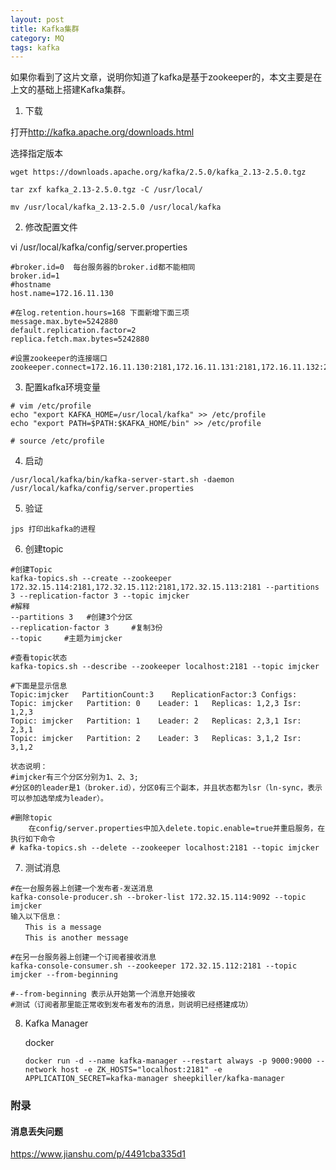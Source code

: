 ```yaml
---
layout: post
title: Kafka集群
category: MQ
tags: kafka
---
```

如果你看到了这片文章，说明你知道了kafka是基于zookeeper的，本文主要是在上文的基础上搭建Kafka集群。
1. 下载

打开<http://kafka.apache.org/downloads.html>

选择指定版本

```shell
wget https://downloads.apache.org/kafka/2.5.0/kafka_2.13-2.5.0.tgz

tar zxf kafka_2.13-2.5.0.tgz -C /usr/local/

mv /usr/local/kafka_2.13-2.5.0 /usr/local/kafka

```

2. 修改配置文件

vi /usr/local/kafka/config/server.properties

```properties
#broker.id=0  每台服务器的broker.id都不能相同
broker.id=1
#hostname
host.name=172.16.11.130

#在log.retention.hours=168 下面新增下面三项
message.max.byte=5242880
default.replication.factor=2
replica.fetch.max.bytes=5242880

#设置zookeeper的连接端口
zookeeper.connect=172.16.11.130:2181,172.16.11.131:2181,172.16.11.132:2181

```

3. 配置kafka环境变量

```shell
# vim /etc/profile
echo "export KAFKA_HOME=/usr/local/kafka" >> /etc/profile
echo "export PATH=$PATH:$KAFKA_HOME/bin" >> /etc/profile

# source /etc/profile

```

4. 启动

```shell
/usr/local/kafka/bin/kafka-server-start.sh -daemon /usr/local/kafka/config/server.properties

```

5. 验证

```shell
jps 打印出kafka的进程

```

6. 创建topic

```shell
#创建Topic
kafka-topics.sh --create --zookeeper 172.32.15.114:2181,172.32.15.112:2181,172.32.15.113:2181 --partitions 3 --replication-factor 3 --topic imjcker
#解释
--partitions 3   #创建3个分区
--replication-factor 3     #复制3份
--topic     #主题为imjcker

#查看topic状态
kafka-topics.sh --describe --zookeeper localhost:2181 --topic imjcker

#下面是显示信息
Topic:imjcker   PartitionCount:3    ReplicationFactor:3 Configs:
Topic: imjcker   Partition: 0    Leader: 1   Replicas: 1,2,3 Isr: 1,2,3
Topic: imjcker 	 Partition: 1    Leader: 2   Replicas: 2,3,1 Isr: 2,3,1
Topic: imjcker   Partition: 2    Leader: 3   Replicas: 3,1,2 Isr: 3,1,2

状态说明：
#imjcker有三个分区分别为1、2、3;
#分区0的leader是1（broker.id），分区0有三个副本，并且状态都为lsr（ln-sync，表示可以参加选举成为leader）。

#删除topic
    在config/server.properties中加入delete.topic.enable=true并重启服务，在执行如下命令
# kafka-topics.sh --delete --zookeeper localhost:2181 --topic imjcker

```

7. 测试消息

```shell
#在一台服务器上创建一个发布者-发送消息
kafka-console-producer.sh --broker-list 172.32.15.114:9092 --topic imjcker
输入以下信息：
　　This is a message
　　This is another message

#在另一台服务器上创建一个订阅者接收消息
kafka-console-consumer.sh --zookeeper 172.32.15.112:2181 --topic imjcker --from-beginning

#--from-beginning 表示从开始第一个消息开始接收
#测试（订阅者那里能正常收到发布者发布的消息，则说明已经搭建成功）

```

8. Kafka Manager

   docker 

   ```shell
   docker run -d --name kafka-manager --restart always -p 9000:9000 --network host -e ZK_HOSTS="localhost:2181" -e APPLICATION_SECRET=kafka-manager sheepkiller/kafka-manager
   ```



### 附录

#### 消息丢失问题

https://www.jianshu.com/p/4491cba335d1